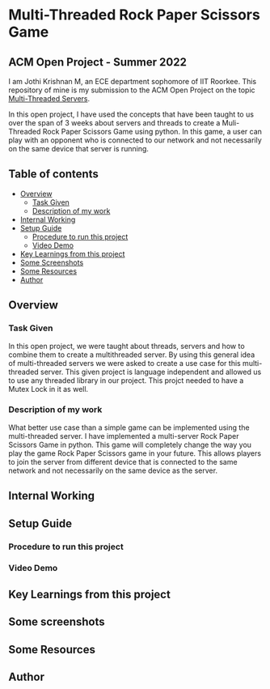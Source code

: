 # Multi-Threaded Rock Paper Scissors Game
## ACM Open Project - Summer 2022

I am Jothi Krishnan M, an ECE department sophomore of IIT Roorkee. This repository of mine is my submission to the ACM Open Project on the topic [Multi-Threaded Servers](https://hackmd.io/@node0/SyK5D0Dv9).

In this open project, I have used the concepts that have been taught to us over the span of 3 weeks about servers and threads to create a Muli-Threaded Rock Paper Scissors Game using python. In this game, a user can play with an opponent who is connected to our network and not necessarily on the same device that server is running. 

## Table of contents

- [Overview](#overview)
  - [Task Given](#task-given)
  - [Description of my work](#description-of-my-work)
- [Internal Working](#internal-working)
- [Setup Guide](#setup-guide)
  - [Procedure to run this project](#procedure-to-run-this-project)
  - [Video Demo](#video-demo)
- [Key Learnings from this project](#key-learnings-from-this-project)
- [Some Screenshots](#some-screenshots)
- [Some Resources](#some-resources)
- [Author](#author)


## Overview

### Task Given
In this open project, we were taught about threads, servers and how to combine them to create a multithreaded server. By using this general idea of multi-threaded servers we were asked to create a use case for this multi-threaded server. This given project is language independent and allowed us to use any threaded library in our project. This projct needed to have a Mutex Lock in it as well.
### Description of my work
What better use case than a simple game can be implemented using the multi-threaded server. I have implemented a multi-server Rock Paper Scissors Game in python. This game will completely change the way you play the game Rock Paper Scissors game in your future. This allows players to join the server from different device that is connected to the same network and not necessarily on the same device as the server. 

## Internal Working

## Setup Guide

### Procedure to run this project

### Video Demo

## Key Learnings from this project

## Some screenshots

## Some Resources

## Author






